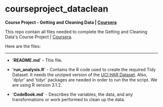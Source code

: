 # courseproject_dataclean
**Course Project - Getting and Cleaning Data | [Coursera]**

This repo contain all files needed to complete the Getting and Cleaning Data's Course Project | [Coursera].

Here are the files:

-----

* '**README.md**' - This file.

* '**run_analysis.R**' - Contains the R code used to create the required Tidy Dataset. It needs the unziped version of the [UCI HAR Dataset]. Also, 'dplyr' and 'tidyr' packages are needed in order to run the the script. We are using R version 3.1.2.

* '**CodeBook.md**' - Describes the variables, the data, and any transformations or work performed to clean up the data.


[Coursera]:https://www.coursera.org/
[UCI HAR Dataset]:https://d396qusza40orc.cloudfront.net/getdata%2Fprojectfiles%2FUCI%20HAR%20Dataset.zip

